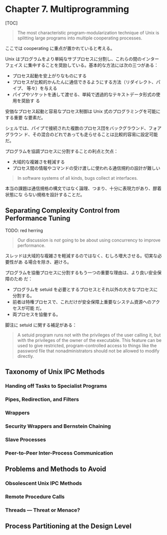 # Chapter 7. Multiprogramming

[TOC]

> The most characteristic program-modularization technique of Unix is splitting
> large programs into multiple cooperating processes.

ここでは cooperating に重点が置かれていると考える。

Unix はプログラムをより単純なサブプロセスに分割し、これらの間のインターフェイス
に集中することを奨励している。基本的な方法には次の三つがある：

* プロセス起動を安上がりなものにする
* プロセスが比較的かんたんに通信できるようにする方法（リダイレクト、パイプ、
  等々）を与える
* パイプやソケットを通して渡せる、単純で透過的なテキストデータ形式の使用を奨励す
  る

安価なプロセス起動と容易なプロセス制御は Unix 式のプログラミングを可能にする重要
な要素だ。

シェルでは、パイプで接続された複数のプロセス団をバックグラウンド、フォアグラウン
ド、その混合のどれであっても走らせることは比較的容易に設定可能だ。

プログラムを協調プロセスに分割することの利点と欠点：

* 大域的な複雑さを軽減する
* プロセス間の情報やコマンドの受け渡しに使われる通信規約の設計が難しい

> In software systems of all kinds, bugs collect at interfaces.

本当の課題は通信規格の構文ではなく論理、つまり、十分に表現力があり、膠着状態にな
らない規格を設計することだ。

## Separating Complexity Control from Performance Tuning

TODO: red herring

<!-- red herring: a fact, idea, or subject that takes people's attention away from the central point being considered -->

> Our discussion is *not* going to be about using concurrency to improve
> performance.

スレッドは大域的な複雑さを軽減するのではなく、むしろ増大させる。切実な必要性があ
る場合を除き、避けろ。

プログラムを協働プロセスに分割するもう一つの重要な理由は、より良い安全保障のため
だ：

* プログラムを setuid を必要とするプロセスとそれ以外の大きなプロセスに分割する。
* 前者は特権プロセスで、これだけが安全保障上重要なシステム資源へのアクセスが可能
  だ。
* 両プロセスを協働する。

脚注に setuid に関する補足がある：

> A setuid program runs not with the privileges of the user calling it, but with
> the privileges of the owner of the executable. This feature can be used to
> give restricted, program-controlled access to things like the password file
> that nonadministrators should not be allowed to modify directly.

## Taxonomy of Unix IPC Methods

### Handing off Tasks to Specialist Programs

### Pipes, Redirection, and Filters

### Wrappers

### Security Wrappers and Bernstein Chaining

### Slave Processes

### Peer-to-Peer Inter-Process Communication

## Problems and Methods to Avoid

### Obsolescent Unix IPC Methods

### Remote Procedure Calls

### Threads — Threat or Menace?

## Process Partitioning at the Design Level

